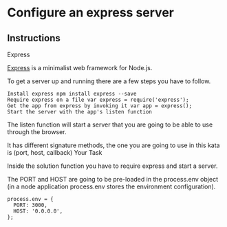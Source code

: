 # Configure an express server

## Instructions

Express

[Express](https://expressjs.com/) is a minimalist web framework for Node.js.

To get a server up and running there are a few steps you have to follow.

    Install express npm install express --save
    Require express on a file var express = require('express');
    Get the app from express by invoking it var app = express();
    Start the server with the app's listen function

The listen function will start a server that you are going to be able to use through the browser.

It has different signature methods, the one you are going to use in this kata is (port, host, callback)
Your Task

Inside the solution function you have to require express and start a server.

The PORT and HOST are going to be pre-loaded in the process.env object (in a node application process.env stores the environment configuration).

```
process.env = {
  PORT: 3000,
  HOST: '0.0.0.0',
};
```
